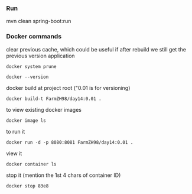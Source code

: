 ### Run
mvn clean spring-boot:run

### Docker commands
clear previous cache, which could be useful if after rebuild we still get the previous version application
```
docker system prune
```

```
docker --version
```

docker build at project root ("0.01 is for versioning)
```
docker build-t FarmZH98/day14:0.01 .
```

to view existing docker images
```
docker image ls
```

to run it 
```
docker run -d -p 8080:8081 FarmZH98/day14:0.01 .
```

view it
```
docker container ls
```

stop it (mention the 1st 4 chars of container ID)
```
docker stop 83e8
```